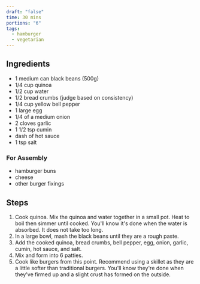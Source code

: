 ```yaml
---
draft: "false"
time: 30 mins
portions: "6"
tags:
  - hamburger
  - vegetarian
---
```

## Ingredients
- 1 medium can black beans (500g)
- 1/4 cup quinoa
- 1/2 cup water
- 1/2 bread crumbs (judge based on consistency)
- 1/4 cup yellow bell pepper
- 1 large egg
- 1/4 of a medium onion
- 2 cloves garlic
- 1 1/2 tsp cumin
- dash of hot sauce
- 1 tsp salt
### For Assembly
- hamburger buns
- cheese
- other burger fixings
## Steps
1. Cook quinoa. Mix the quinoa and water together in a small pot. Heat to boil then simmer until cooked. You'll know it's done when the water is absorbed. It does not take too long.
2. In a large bowl, mash the black beans until they are a rough paste.
3. Add the cooked quinoa, bread crumbs, bell pepper, egg, onion, garlic, cumin, hot sauce, and salt.
4. Mix and form into 6 patties.
5. Cook like burgers from this point. Recommend using a skillet as they are a little softer than traditional burgers. You'll know they're done when they've firmed up and a slight crust has formed on the outside.

